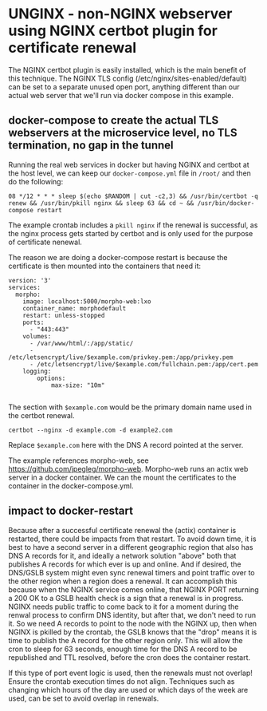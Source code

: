# UNGINX - non-NGINX webserver using NGINX certbot plugin for certificate renewal

The NGINX certbot plugin is easily installed, which is the main benefit of this technique.
The NGINX TLS config (/etc/nginx/sites-enabled/default) can be set to a separate unused open 
port, anything different than our actual web server that we'll run via docker compose in
this example.

## docker-compose to create the actual TLS webservers at the microservice level, no TLS termination, no gap in the tunnel

Running the real web services in docker but having NGINX and certbot at the host level,
we can keep our `docker-compose.yml` file in `/root/` and then do the following:

```
08 */12 * * * sleep $(echo $RANDOM | cut -c2,3) && /usr/bin/certbot -q renew && /usr/bin/pkill nginx && sleep 63 && cd ~ && /usr/bin/docker-compose restart

```

The example crontab includes a `pkill nginx` if the renewal is successful, as the nginx process gets started by certbot
and is only used for the purpose of certificate nenewal.

The reason we are doing a docker-compose restart is because the certificate is then mounted into the containers that need it:

```
version: '3'
services:
  morpho:
    image: localhost:5000/morpho-web:lxo
    container_name: morphodefault
    restart: unless-stopped
    ports:
      - "443:443"
    volumes:
      - /var/www/html/:/app/static/
      - /etc/letsencrypt/live/$example.com/privkey.pem:/app/privkey.pem
      - /etc/letsencrypt/live/$example.com/fullchain.pem:/app/cert.pem
    logging:
        options:
            max-size: "10m"


```

The section with `$example.com` would be the primary domain name used in the certbot renewal.

```
certbot --nginx -d example.com -d example2.com
```

Replace `$example.com` here with the DNS A record pointed at the server.

The example references morpho-web, see https://github.com/jpegleg/morpho-web. Morpho-web runs an actix web server in a docker container.
We can the mount the certificates to the container in the docker-compose.yml.

## impact to docker-restart

Because after a successful certificate renewal the (actix) container is restarted, there could be impacts from that restart.
To avoid down time, it is best to have a second server in a different geographic region that also has DNS A records for it,
and ideally a network solution "above" both that publishes A records for which ever is up and online. And if desired, the 
DNS/GSLB system might even sync renewal timers and point traffic over to the other region when a region does a renewal. It
can accomplish this because when the NGINX service comes online, that NGINX PORT returning a 200 OK to a GSLB health check 
is a sign that a renewal is in progress. NGINX needs public traffic to come back to it for a moment during the renwal process
to confirm DNS identity, but after that, we don't need to run it. So we need A records to point to the node with the NGINX
up, then when NGINX is pkilled by the crontab, the GSLB knows that the "drop" means it is time to publish the A record for
the other region only. This will allow the cron to sleep for 63 seconds, enough time for the DNS A record to be republished
and TTL resolved, before the cron does the container restart.

If this type of port event logic is used, then the renewals must not overlap! Ensure the crontab execution times do not align.
Techniques such as changing which hours of the day are used or which days of the week are used, can be set to avoid overlap in
renewals.
